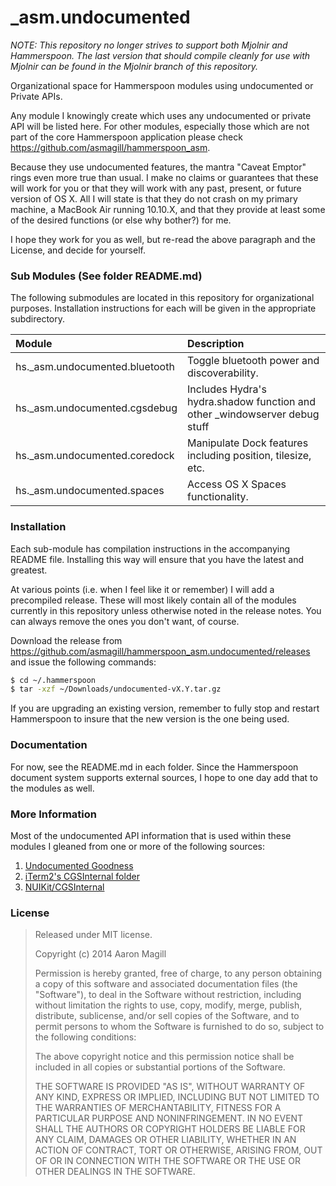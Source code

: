 _asm.undocumented
=================

*NOTE: This repository no longer strives to support both Mjolnir and Hammerspoon.  The last version that should compile cleanly for use with Mjolnir can be found in the Mjolnir branch of this repository.*

Organizational space for Hammerspoon modules using undocumented or Private APIs.

Any module I knowingly create which uses any undocumented or private API will be listed here.  For other modules, especially those which are not part of the core Hammerspoon application please check https://github.com/asmagill/hammerspoon_asm.

Because they use undocumented features, the mantra "Caveat Emptor" rings even more true than usual.  I make no claims or guarantees that these will work for you or that they will work with any past, present, or future version of OS X.  All I will state is that they do not crash on my primary machine, a MacBook Air running 10.10.X, and that they provide at least some of the desired functions (or else why bother?) for me.

I hope they work for you as well, but re-read the above paragraph and the License, and decide for yourself.

### Sub Modules (See folder README.md)
The following submodules are located in this repository for organizational purposes.  Installation instructions for each will be given in the appropriate subdirectory.

|Module                      | Description                                                                         |
|:---------------------------|:------------------------------------------------------------------------------------|
| hs._asm.undocumented.bluetooth | Toggle bluetooth power and discoverability.                                     |
| hs._asm.undocumented.cgsdebug  | Includes Hydra's hydra.shadow function and other _windowserver debug stuff |
| hs._asm.undocumented.coredock  | Manipulate Dock features including position, tilesize, etc.                      |
| hs._asm.undocumented.spaces    | Access OS X Spaces functionality.                                               |
### Installation
Each sub-module has compilation instructions in the accompanying README file.  Installing this way will ensure that you have the latest and greatest.

At various points (i.e. when I feel like it or remember) I will add a precompiled release.  These will most likely contain all of the modules currently in this repository unless otherwise noted in the release notes.  You can always remove the ones you don't want, of course.

Download the release from https://github.com/asmagill/hammerspoon_asm.undocumented/releases and issue the following commands:

~~~sh
$ cd ~/.hammerspoon
$ tar -xzf ~/Downloads/undocumented-vX.Y.tar.gz
~~~

If you are upgrading an existing version, remember to fully stop and restart Hammerspoon to insure that the new version is the one being used.

### Documentation

For now, see the README.md in each folder.  Since the Hammerspoon document system supports external sources, I hope to one day add that to the modules as well.

### More Information
Most of the undocumented API information that is used within these modules I gleaned from one or more of the following sources:

 1. [Undocumented Goodness](https://code.google.com/p/undocumented-goodness/)
 2. [iTerm2's CGSInternal folder](https://github.com/gnachman/iterm2)
 3. [NUIKit/CGSInternal](https://github.com/NUIKit/CGSInternal)

### License

> Released under MIT license.
>
> Copyright (c) 2014 Aaron Magill
>
> Permission is hereby granted, free of charge, to any person obtaining a copy of this software and associated documentation files (the "Software"), to deal in the Software without restriction, including without limitation the rights to use, copy, modify, merge, publish, distribute, sublicense, and/or sell copies of the Software, and to permit persons to whom the Software is furnished to do so, subject to the following conditions:
>
> The above copyright notice and this permission notice shall be included in all copies or substantial portions of the Software.
>
> THE SOFTWARE IS PROVIDED "AS IS", WITHOUT WARRANTY OF ANY KIND, EXPRESS OR IMPLIED, INCLUDING BUT NOT LIMITED TO THE WARRANTIES OF MERCHANTABILITY, FITNESS FOR A PARTICULAR PURPOSE AND NONINFRINGEMENT. IN NO EVENT SHALL THE AUTHORS OR COPYRIGHT HOLDERS BE LIABLE FOR ANY CLAIM, DAMAGES OR OTHER LIABILITY, WHETHER IN AN ACTION OF CONTRACT, TORT OR OTHERWISE, ARISING FROM, OUT OF OR IN CONNECTION WITH THE SOFTWARE OR THE USE OR OTHER DEALINGS IN THE SOFTWARE.
>